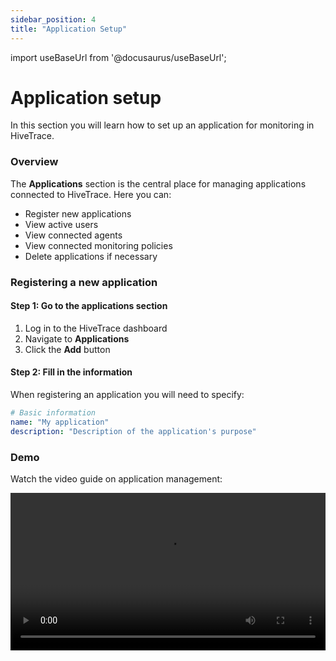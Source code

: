 ```yaml
---
sidebar_position: 4
title: "Application Setup"
---
```


import useBaseUrl from '@docusaurus/useBaseUrl';

# Application setup

In this section you will learn how to set up an application for monitoring in HiveTrace.

### Overview

The **Applications** section is the central place for managing applications connected to HiveTrace. Here you can:

- Register new applications
- View active users
- View connected agents
- View connected monitoring policies
- Delete applications if necessary

### Registering a new application

#### Step 1: Go to the applications section

1. Log in to the HiveTrace dashboard
2. Navigate to **Applications**
3. Click the **Add** button

#### Step 2: Fill in the information

When registering an application you will need to specify:

```yaml
# Basic information
name: "My application"
description: "Description of the application's purpose"
```

### Demo

Watch the video guide on application management:

<video width="100%" controls>
  <source src={useBaseUrl('/videos/app_setup_demo.webm')} type="video/webm" />
  Your browser does not support the video tag.
</video> 
